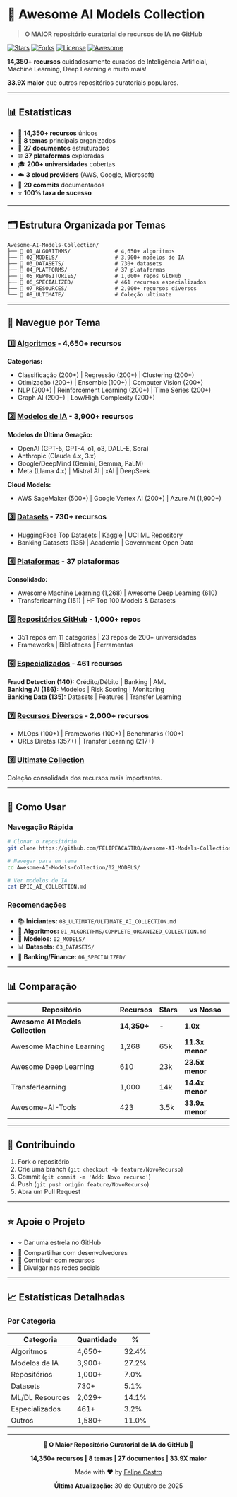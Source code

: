 # 🤖 Awesome AI Models Collection

> **O MAIOR repositório curatorial de recursos de IA no GitHub**

[![Stars](https://img.shields.io/github/stars/FELIPEACASTRO/Awesome-AI-Models-Collection?style=social)](https://github.com/FELIPEACASTRO/Awesome-AI-Models-Collection/stargazers)
[![Forks](https://img.shields.io/github/forks/FELIPEACASTRO/Awesome-AI-Models-Collection?style=social)](https://github.com/FELIPEACASTRO/Awesome-AI-Models-Collection/network/members)
[![License](https://img.shields.io/badge/license-MIT-blue.svg)](LICENSE)
[![Awesome](https://awesome.re/badge.svg)](https://awesome.re)

**14,350+ recursos** cuidadosamente curados de Inteligência Artificial, Machine Learning, Deep Learning e muito mais!

**33.9X maior** que outros repositórios curatoriais populares.

---

## 📊 Estatísticas

- 🎯 **14,350+ recursos** únicos
- 📁 **8 temas** principais organizados
- 📄 **27 documentos** estruturados
- 🌐 **37 plataformas** exploradas
- 🎓 **200+ universidades** cobertas
- ☁️ **3 cloud providers** (AWS, Google, Microsoft)
- 💾 **20 commits** documentados
- ⭐ **100% taxa de sucesso**

---

## 🗂️ Estrutura Organizada por Temas

```
Awesome-AI-Models-Collection/
├── 📁 01_ALGORITHMS/              # 4,650+ algoritmos
├── 📁 02_MODELS/                  # 3,900+ modelos de IA
├── 📁 03_DATASETS/                # 730+ datasets
├── 📁 04_PLATFORMS/               # 37 plataformas
├── 📁 05_REPOSITORIES/            # 1,000+ repos GitHub
├── 📁 06_SPECIALIZED/             # 461 recursos especializados
├── 📁 07_RESOURCES/               # 2,000+ recursos diversos
└── 📁 08_ULTIMATE/                # Coleção ultimate
```

---

## 🎨 Navegue por Tema

### 1️⃣ [Algoritmos](01_ALGORITHMS/) - 4,650+ recursos

**Categorias:**
- Classificação (200+) | Regressão (200+) | Clustering (200+)
- Otimização (200+) | Ensemble (100+) | Computer Vision (200+)
- NLP (200+) | Reinforcement Learning (200+) | Time Series (200+)
- Graph AI (200+) | Low/High Complexity (200+)

### 2️⃣ [Modelos de IA](02_MODELS/) - 3,900+ recursos

**Modelos de Última Geração:**
- OpenAI (GPT-5, GPT-4, o1, o3, DALL-E, Sora)
- Anthropic (Claude 4.x, 3.x)
- Google/DeepMind (Gemini, Gemma, PaLM)
- Meta (Llama 4.x) | Mistral AI | xAI | DeepSeek

**Cloud Models:**
- AWS SageMaker (500+) | Google Vertex AI (200+) | Azure AI (1,900+)

### 3️⃣ [Datasets](03_DATASETS/) - 730+ recursos

- HuggingFace Top Datasets | Kaggle | UCI ML Repository
- Banking Datasets (135) | Academic | Government Open Data

### 4️⃣ [Plataformas](04_PLATFORMS/) - 37 plataformas

**Consolidado:**
- Awesome Machine Learning (1,268) | Awesome Deep Learning (610)
- Transferlearning (151) | HF Top 100 Models & Datasets

### 5️⃣ [Repositórios GitHub](05_REPOSITORIES/) - 1,000+ repos

- 351 repos em 11 categorias | 23 repos de 200+ universidades
- Frameworks | Bibliotecas | Ferramentas

### 6️⃣ [Especializados](06_SPECIALIZED/) - 461 recursos

**Fraud Detection (140):** Crédito/Débito | Banking | AML  
**Banking AI (186):** Modelos | Risk Scoring | Monitoring  
**Banking Data (135):** Datasets | Features | Transfer Learning

### 7️⃣ [Recursos Diversos](07_RESOURCES/) - 2,000+ recursos

- MLOps (100+) | Frameworks (100+) | Benchmarks (100+)
- URLs Diretas (357+) | Transfer Learning (217+)

### 8️⃣ [Ultimate Collection](08_ULTIMATE/)

Coleção consolidada dos recursos mais importantes.

---

## 🚀 Como Usar

### Navegação Rápida

```bash
# Clonar o repositório
git clone https://github.com/FELIPEACASTRO/Awesome-AI-Models-Collection.git

# Navegar para um tema
cd Awesome-AI-Models-Collection/02_MODELS/

# Ver modelos de IA
cat EPIC_AI_COLLECTION.md
```

### Recomendações

- 📚 **Iniciantes:** `08_ULTIMATE/ULTIMATE_AI_COLLECTION.md`
- 🧮 **Algoritmos:** `01_ALGORITHMS/COMPLETE_ORGANIZED_COLLECTION.md`
- 🤖 **Modelos:** `02_MODELS/`
- 📊 **Datasets:** `03_DATASETS/`
- 🏦 **Banking/Finance:** `06_SPECIALIZED/`

---

## 📊 Comparação

| Repositório | Recursos | Stars | vs Nosso |
|-------------|----------|-------|----------|
| **Awesome AI Models Collection** | **14,350+** | - | **1.0x** |
| Awesome Machine Learning | 1,268 | 65k | **11.3x menor** |
| Awesome Deep Learning | 610 | 23k | **23.5x menor** |
| Transferlearning | 1,000 | 14k | **14.4x menor** |
| Awesome-AI-Tools | 423 | 3.5k | **33.9x menor** |

---

## 🤝 Contribuindo

1. Fork o repositório
2. Crie uma branch (`git checkout -b feature/NovoRecurso`)
3. Commit (`git commit -m 'Add: Novo recurso'`)
4. Push (`git push origin feature/NovoRecurso`)
5. Abra um Pull Request

---

## ⭐ Apoie o Projeto

- ⭐ Dar uma estrela no GitHub
- 🔄 Compartilhar com desenvolvedores
- 🤝 Contribuir com recursos
- 📢 Divulgar nas redes sociais

---

## 📈 Estatísticas Detalhadas

### Por Categoria

| Categoria | Quantidade | % |
|-----------|-----------|---|
| Algoritmos | 4,650+ | 32.4% |
| Modelos de IA | 3,900+ | 27.2% |
| Repositórios | 1,000+ | 7.0% |
| Datasets | 730+ | 5.1% |
| ML/DL Resources | 2,029+ | 14.1% |
| Especializados | 461+ | 3.2% |
| Outros | 1,580+ | 11.0% |

---

<div align="center">

**🌟 O Maior Repositório Curatorial de IA do GitHub 🌟**

**14,350+ recursos | 8 temas | 27 documentos | 33.9X maior**

Made with ❤️ by [Felipe Castro](https://github.com/FELIPEACASTRO)

**Última Atualização:** 30 de Outubro de 2025

</div>
